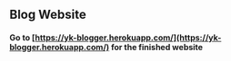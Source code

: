 ## Blog Website
#### Go to [https://yk-blogger.herokuapp.com/](https://yk-blogger.herokuapp.com/) for the finished website

